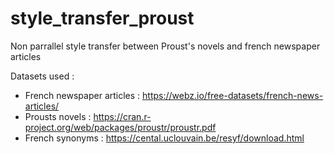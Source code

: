 # style_transfer_proust
Non parrallel style transfer between Proust's novels and french newspaper articles

Datasets used :

- French newspaper articles : https://webz.io/free-datasets/french-news-articles/
- Prousts novels : https://cran.r-project.org/web/packages/proustr/proustr.pdf
- French synonyms : https://cental.uclouvain.be/resyf/download.html
